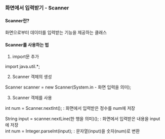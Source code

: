 ### 화면에서 입력받기 - Scanner

#### Scanner란?
화면으로부터 데이터를 입력받는 기능을 제공하는 클래스  

#### Scanner를 사용하는 법

1) import문 추가  

import java.util.*;

2) Scanner 객체의 생성 

Scanner scanner = new Scanner(System.in - 화면 입력을 의미);

3) Scanner 객체를 사용  

int num =  Scanner.nextInt(); : 화면에서 입력받은 정수를 num에 저장  

String input = scanner.nextLine(한 행을 의미)(); : 화면에서 입력받은 내용을 input에 저장  
int num = Integer.parseInt(input); : 문자열(input)을 숫자(num)로 변환  
